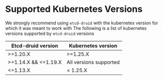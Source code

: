# Supported Kubernetes Versions

We strongly recommend using `etcd-druid` with the kubernetes version for which it was meant to work with
The following is a list of kubernetes versions supported by `etcd-druid` versions

| Etcd-druid version | Kubernetes version |
|------|------|
| >=1.20.X | >=1.25.X |
| >=1.14.X && <=1.19.X | All versions supported |
| <=1.13.X | < 1.25.X |